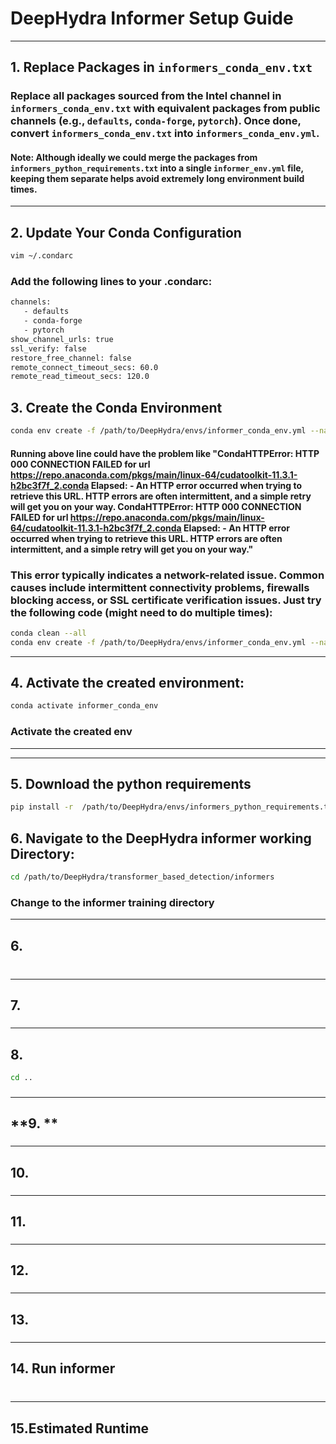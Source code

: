 # DeepHydra Informer Setup Guide
---
## 1. Replace Packages in `informers_conda_env.txt`
### Replace all packages sourced from the Intel channel in `informers_conda_env.txt` with equivalent packages from public channels (e.g., `defaults`, `conda-forge`, `pytorch`). Once done, convert `informers_conda_env.txt` into `informers_conda_env.yml`.
#### **Note:** Although ideally we could merge the packages from `informers_python_requirements.txt` into a single `informer_env.yml` file, keeping them separate helps avoid extremely long environment build times.
---

## 2. Update Your Conda Configuration
```bash
vim ~/.condarc
```
### Add the following lines to your .condarc:
```bash
channels:
   - defaults
   - conda-forge
   - pytorch
show_channel_urls: true
ssl_verify: false
restore_free_channel: false
remote_connect_timeout_secs: 60.0
remote_read_timeout_secs: 120.0
```
                          
## **3. Create the Conda Environment**
```bash line start
conda env create -f /path/to/DeepHydra/envs/informer_conda_env.yml --name informer_conda_env
```
#### Running above line could have the problem like "CondaHTTPError: HTTP 000 CONNECTION FAILED for url <https://repo.anaconda.com/pkgs/main/linux-64/cudatoolkit-11.3.1-h2bc3f7f_2.conda> Elapsed: - An HTTP error occurred when trying to retrieve this URL. HTTP errors are often intermittent, and a simple retry will get you on your way. CondaHTTPError: HTTP 000 CONNECTION FAILED for url <https://repo.anaconda.com/pkgs/main/linux-64/cudatoolkit-11.3.1-h2bc3f7f_2.conda> Elapsed: - An HTTP error occurred when trying to retrieve this URL. HTTP errors are often intermittent, and a simple retry will get you on your way."  
### This error typically indicates a network-related issue. Common causes include intermittent connectivity problems, firewalls blocking access, or SSL certificate verification issues. Just try the following code (might need to do multiple times):
```bash line start
conda clean --all
conda env create -f /path/to/DeepHydra/envs/informer_conda_env.yml --name informer_conda_env
```
---
## **4. Activate the created environment:**
```bash line start
conda activate informer_conda_env
```
### Activate the created env
---

---
## **5. Download the python requirements**
```bash line start
pip install -r  /path/to/DeepHydra/envs/informers_python_requirements.txt
```


## **6. Navigate to the DeepHydra informer working Directory:**

```bash line start
cd /path/to/DeepHydra/transformer_based_detection/informers
```
### Change to the informer training directory
---
## **6.**
```bash line start
```
###
---
## **7.**
### 
---
## **8.**
```bash line start
cd ..
```
### 
---
## **9. **
### 
---
## **10.**
### 
---
## **11.**
### 
--- 
## **12.**
### 
---
## **13.**
### 
---
## **14. Run informer**
```bash line start
```
### 
---
## **15.Estimated Runtime**
### 
